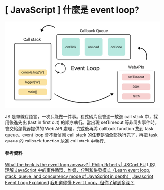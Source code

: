 # \[ JavaScript ] 什麼是 event loop?
![event loop](./img/event_loop.png)

JS 是單線程語言，一次只能做一件事。程式碼片段會逐一放進 call stack 中，採用後進先出 (last in first out) 的順序執行。當出現 setTimeout 等非同步事件時，會交給瀏覽器提供的 Web API 處理，完成後再將 callback function 放到 task queue。event loop 會不斷偵測 call stack 的任務是否全部執行完了，再把 task queue 的 callback function 放進 call stack 中執行。


#### 參考資料
<a href='https://youtu.be/8aGhZQkoFbQ?si=QQCj525Y6qHsRcKU' target='_blank'>What the heck is the event loop anyway? | Philip Roberts | JSConf EU</a>
<a href='https://pjchender.dev/javascript/js-event-loop-stack-queue/' target='_blank'>[JS] 理解 JavaScript 中的事件循環、堆疊、佇列和併發模式（Learn event loop, stack, queue, and concurrency mode of JavaScript in depth）</a>
<a href='https://www.webdevolution.com/blog/Javascript-Event-Loop-Explained' target='_blank'>Javascript Event Loop Explained</a>
<a href='https://yeefun.github.io/event-loop-in-depth/' target='_blank'>我知道你懂 Event Loop，但你了解到多深？</a>